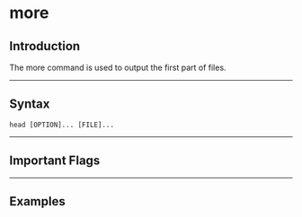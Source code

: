 # more

## Introduction

The more command is used to output the first part of files.

***

## Syntax

`head [OPTION]... [FILE]...`

***

## Important Flags



***

## Examples

